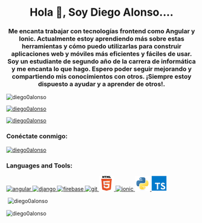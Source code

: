 <h1 align="center">Hola 👋, Soy Diego Alonso....</h1>
<h3 align="center">Me encanta trabajar con tecnologías frontend como Angular y Ionic. Actualmente estoy aprendiendo más sobre estas herramientas y cómo puedo utilizarlas para construir aplicaciones web y móviles más eficientes y fáciles de usar. Soy un estudiante de segundo año de la carrera de informática y me encanta lo que hago. Espero poder seguir mejorando y compartiendo mis conocimientos con otros. ¡Siempre estoy dispuesto a ayudar y a aprender de otros!.</h3>

<p align="left"> <img src="https://komarev.com/ghpvc/?username=diego0alonso&label=Profile%20views&color=0e75b6&style=flat" alt="diego0alonso" /> </p>

<p align="left"> <a href="https://github.com/ryo-ma/github-profile-trophy"><img src="https://github-profile-trophy.vercel.app/?username=diego0alonso" alt="diego0alonso" /></a> </p>

<p align="left"> <a href="https://twitter.com/diego0alonso" target="blank"><img src="https://img.shields.io/twitter/follow/diego0alonso?logo=twitter&style=for-the-badge" alt="diego0alonso" /></a> </p>

<h3 align="left">Conéctate conmigo:</h3>
<p align="left">
<a href="https://twitter.com/diego0alonso" target="blank"><img align="center" src="https://raw.githubusercontent.com/rahuldkjain/github-profile-readme-generator/master/src/images/icons/Social/twitter.svg" alt="diego0alonso" height="30" width="40" /></a>
</p>

<h3 align="left">Languages and Tools:</h3>
<p align="left"> <a href="https://angular.io" target="_blank" rel="noreferrer"> <img src="https://angular.io/assets/images/logos/angular/angular.svg" alt="angular" width="40" height="40"/> </a> <a href="https://www.djangoproject.com/" target="_blank" rel="noreferrer"> <img src="https://cdn.worldvectorlogo.com/logos/django.svg" alt="django" width="40" height="40"/> </a> <a href="https://firebase.google.com/" target="_blank" rel="noreferrer"> <img src="https://www.vectorlogo.zone/logos/firebase/firebase-icon.svg" alt="firebase" width="40" height="40"/> </a> <a href="https://git-scm.com/" target="_blank" rel="noreferrer"> <img src="https://www.vectorlogo.zone/logos/git-scm/git-scm-icon.svg" alt="git" width="40" height="40"/> </a> <a href="https://www.w3.org/html/" target="_blank" rel="noreferrer"> <img src="https://raw.githubusercontent.com/devicons/devicon/master/icons/html5/html5-original-wordmark.svg" alt="html5" width="40" height="40"/> </a> <a href="https://ionicframework.com" target="_blank" rel="noreferrer"> <img src="https://upload.wikimedia.org/wikipedia/commons/d/d1/Ionic_Logo.svg" alt="ionic" width="40" height="40"/> </a> <a href="https://www.python.org" target="_blank" rel="noreferrer"> <img src="https://raw.githubusercontent.com/devicons/devicon/master/icons/python/python-original.svg" alt="python" width="40" height="40"/> </a> <a href="https://www.typescriptlang.org/" target="_blank" rel="noreferrer"> <img src="https://raw.githubusercontent.com/devicons/devicon/master/icons/typescript/typescript-original.svg" alt="typescript" width="40" height="40"/> </a> </p>

<!-- <p><img align="left" src="https://github-readme-stats.vercel.app/api/top-langs?username=diego0alonso&show_icons=true&locale=en&layout=compact" alt="diego0alonso" /></p> -->

<p>&nbsp;<img align="center" src="https://github-readme-stats.vercel.app/api?username=diego0alonso&show_icons=true&locale=en" alt="diego0alonso" /></p>

<p><img align="center" src="https://github-readme-streak-stats.herokuapp.com/?user=diego0alonso&" alt="diego0alonso" /></p>
